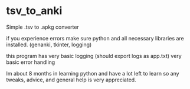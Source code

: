 # tsv_to_anki
Simple .tsv to .apkg converter

if you experience errors make sure python and all necessary libraries are installed. (genanki, tkinter, logging)

this program has very basic logging (should export logs as app.txt) 
very basic error handling 

Im about 8 months in learning python and have a lot left to learn so any tweaks, advice, and general help is very appreciated.

